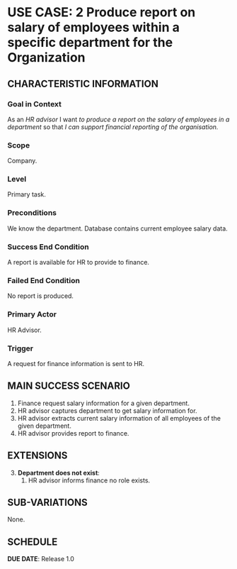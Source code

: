 # USE CASE: 2 Produce report on salary of employees within a specific department for the Organization

## CHARACTERISTIC INFORMATION

### Goal in Context

As an *HR advisor* I want *to produce a report on the salary of employees in a department* so that *I can support financial reporting of the organisation.*

### Scope

Company.

### Level

Primary task.

### Preconditions

We know the department.  Database contains current employee salary data.

### Success End Condition

A report is available for HR to provide to finance.

### Failed End Condition

No report is produced.

### Primary Actor

HR Advisor.

### Trigger

A request for finance information is sent to HR.

## MAIN SUCCESS SCENARIO

1. Finance request salary information for a given department.
2. HR advisor captures department to get salary information for.
3. HR advisor extracts current salary information of all employees of the given department.
4. HR advisor provides report to finance.

## EXTENSIONS

3. **Department does not exist**:
    1. HR advisor informs finance no role exists.

## SUB-VARIATIONS

None.

## SCHEDULE

**DUE DATE**: Release 1.0